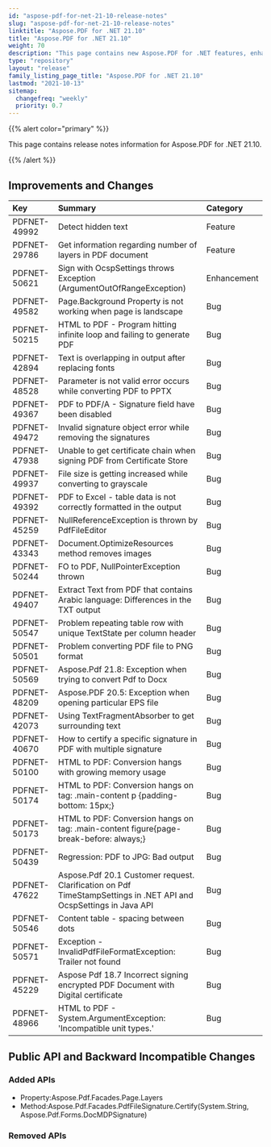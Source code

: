 ```yaml
---
id: "aspose-pdf-for-net-21-10-release-notes"
slug: "aspose-pdf-for-net-21-10-release-notes"
linktitle: "Aspose.PDF for .NET 21.10"
title: "Aspose.PDF for .NET 21.10"
weight: 70
description: "This page contains new Aspose.PDF for .NET features, enhancement, and bug fixes in 2021, version 21.10."
type: "repository"
layout: "release"
family_listing_page_title: "Aspose.PDF for .NET 21.10"
lastmod: "2021-10-13"
sitemap:
  changefreq: "weekly"
  priority: 0.7
---
```


{{% alert color="primary" %}}

This page contains release notes information for Aspose.PDF for .NET 21.10.

{{% /alert %}} 

## Improvements and Changes

|**Key**|**Summary**|**Category**|
| :- | :- | :- |
|PDFNET-49992|Detect hidden text|Feature|
|PDFNET-29786|Get information regarding number of layers in PDF document|Feature|
|PDFNET-50621|Sign with OcspSettings throws Exception (ArgumentOutOfRangeException)|Enhancement|
|PDFNET-49582|Page.Background Property is not working when page is landscape|Bug|
|PDFNET-50215|HTML to PDF - Program hitting infinite loop and failing to generate PDF|Bug|
|PDFNET-42894|Text is overlapping in output after replacing fonts|Bug|
|PDFNET-48528|Parameter is not valid error occurs while converting PDF to PPTX|Bug|
|PDFNET-49367|PDF to PDF/A - Signature field have been disabled|Bug|
|PDFNET-49472|Invalid signature object error while removing the signatures|Bug|
|PDFNET-47938|Unable to get certificate chain when signing PDF from Certificate Store|Bug|
|PDFNET-49937|File size is getting increased while converting to grayscale|Bug|
|PDFNET-49392|PDF to Excel - table data is not correctly formatted in the output|Bug|
|PDFNET-45259|NullReferenceException is thrown by PdfFileEditor|Bug|
|PDFNET-43343|Document.OptimizeResources method removes images|Bug|
|PDFNET-50244|FO to PDF, NullPointerException thrown|Bug|
|PDFNET-49407|Extract Text from PDF that contains Arabic language: Differences in the TXT output|Bug|
|PDFNET-50547|Problem repeating table row with unique TextState per column header|Bug|
|PDFNET-50501|Problem converting PDF file to PNG format|Bug|
|PDFNET-50569|Aspose.Pdf 21.8: Exception when trying to convert Pdf to Docx|Bug|
|PDFNET-48209|Aspose.PDF 20.5: Exception when opening particular EPS file|Bug|
|PDFNET-42073|Using TextFragmentAbsorber to get surrounding text|Bug|
|PDFNET-40670|How to certify a specific signature in PDF with multiple signature|Bug|
|PDFNET-50100|HTML to PDF: Conversion hangs with growing memory usage|Bug|
|PDFNET-50174|HTML to PDF: Conversion hangs on tag: .main-content p {padding-bottom: 15px;}|Bug|
|PDFNET-50173|HTML to PDF: Conversion hangs on tag: .main-content figure{page-break-before: always;}|Bug|
|PDFNET-50439|Regression: PDF to JPG: Bad output|Bug|
|PDFNET-47622|Aspose.Pdf 20.1 Customer request. Clarification on Pdf TimeStampSettings in .NET API and OcspSettings in Java API|Bug|
|PDFNET-50546|Content table - spacing between dots|Bug|
|PDFNET-50571|Exception - InvalidPdfFileFormatException: Trailer not found|Bug|
|PDFNET-45229|Aspose Pdf 18.7 Incorrect signing encrypted PDF Document with Digital certificate|Bug|
|PDFNET-48966|HTML to PDF - System.ArgumentException: 'Incompatible unit types.'|Bug|


## Public API and Backward Incompatible Changes

### Added APIs

* Property:Aspose.Pdf.Facades.Page.Layers
* Method:Aspose.Pdf.Facades.PdfFileSignature.Certify(System.String, Aspose.Pdf.Forms.DocMDPSignature)

### Removed APIs
